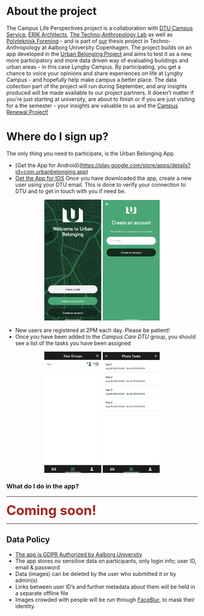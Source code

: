 # About the project
The Campus Life Perspectives project is a collaboration with [DTU Campus Service](https://www.dtu.dk/om-dtu/organisation/administration/campus_service), [ERIK Architects](https://www.erik.dk/), [The Techno-Anthropology Lab](https://www.tantlab.aau.dk/) as well as [Polyteknisk Forening](https://www.pf.dk/) - and is part of [our](link) thesis project in Techno-Anthropology at Aalborg University Copenhagen. The project builds on an app developed in the [Urban Belonging Project](https://urbanbelonging.com/en) and aims to test it as a new, more participatory and more data driven way of evaluating buildings and urban areas - in this case Lyngby Campus. By participating, you get a chance to voice your opinions and share experiences on life at Lyngby Campus - and hopefully help make campus a better place. The data collection part of the project will run during September, and any insights produced will be made available to our project partners. It doesn’t matter if you're just starting at university, are about to finish or if you are just visiting for a the semester - your insights are valuable to us and the [Campus Renewal Project!](https://campusudvikling.dtu.dk/)





# Where do I sign up?
The only thing you need to participate, is the Urban Belonging App.
- [Get the App for Android}(https://play.google.com/store/apps/details?id=com.urbanbelonging.app)
- [Get the App for IOS](https://apps.apple.com/us/app/urban-belonging/id1573456017)
Once you have downloaded the app, create a new user using your DTU email. This is done to verify your connection to DTU and to get in touch with you if need be.

   
   
<p align="center">
  <img src="images/Welcome to Urban Belonging.jpg" width="150"> <img src="images/Create an account.jpg" width="150"> 
</p>

- New users are registered at 2PM each day. Please be patient!
- Once you have been added to the _Campus Care DTU_ group, you should see a list of the tasks you have been assigned   
   
   
<p align="center">
  <img src="images/Your Groups Test.jpg" width="150"> <img src="images/Photo Tasks Test.jpg" width="150"> 
</p>


### What do I do in the app?

---

<span style="color:#a42424;font-weight:bold;font-size:250%">Coming soon!</span>

---

## Data Policy
- [The app is GDPR Authorized by Aalborg University](https://urbanbelonging.com/da?page=5)
- The app stores no sensitive data on participants, only login info; user ID, email & password
- Data (images) can be deleted by the user who submitted it or by admin(s)
- Links between user ID’s and further metadata about them will be held in a separate offline file
- Images crowded with people will be run through [FaceBlur](https://github.com/guendas/FaceBlur), to mask their identity.

